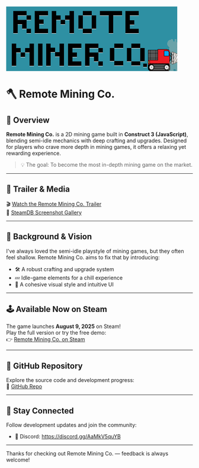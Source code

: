 
![Remote Mining Co. Banner](https://github.com/TedMartell/RemoteMiningCo/blob/main/images/steam_small_capsule.png)

# 🪓 Remote Mining Co.

## 🚀 Overview

**Remote Mining Co.** is a 2D mining game built in **Construct 3 (JavaScript)**, blending semi-idle mechanics with deep crafting and upgrades. Designed for players who crave more depth in mining games, it offers a relaxing yet rewarding experience.

> 💡 The goal: To become the most in-depth mining game on the market.

---

## 🎥 Trailer & Media

🎬 [Watch the Remote Mining Co. Trailer](https://www.youtube.com/watch?v=ECGo8GCpeGU)  
📸 [SteamDB Screenshot Gallery](https://steamdb.info/app/3787480/screenshots/)

---

## 🧠 Background & Vision

I've always loved the semi-idle playstyle of mining games, but they often feel shallow. Remote Mining Co. aims to fix that by introducing:

- 🛠️ A robust crafting and upgrade system  
- 💤 Idle-game elements for a chill experience  
- 🎨 A cohesive visual style and intuitive UI

---

## 🕹️ Available Now on Steam

The game launches **August 9, 2025** on Steam!  
Play the full version or try the free demo:  
👉 [Remote Mining Co. on Steam](https://store.steampowered.com/app/3787480/Remote_Miner_Co/)

---

## 📂 GitHub Repository

Explore the source code and development progress:  
🔗 [GitHub Repo](https://github.com/TedMartell/RemoteMiningCo)

---

## 🙌 Stay Connected

Follow development updates and join the community:  
- 💬 Discord: https://discord.gg/AaMkV5quYB

---

Thanks for checking out Remote Mining Co. — feedback is always welcome!
 

